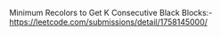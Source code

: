 Minimum Recolors to Get K Consecutive Black Blocks:- https://leetcode.com/submissions/detail/1758145000/

